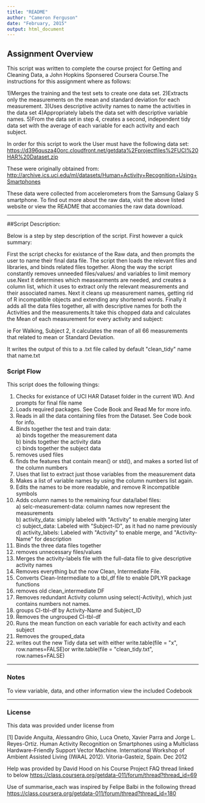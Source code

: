 ```yaml
---
title: "README"
author: "Cameron Ferguson"
date: "February, 2015"
output: html_document
---
```


## Assignment Overview
This script was written to complete the course project for Getting and Cleaning Data,
a John Hopkins Sponsered Coursera Course.The instructions for this assignment where as follows:
 
1)Merges the training and the test sets to create one data set.
2)Extracts only the measurements on the mean and standard deviation for each measurement. 
3)Uses descriptive activity names to name the activities in the data set
4)Appropriately labels the data set with descriptive variable names. 
5)From the data set in step 4, creates a second, independent tidy data set with 
  the average of each variable for each activity and each subject.

In order for this script to work the User must have the following data set:
https://d396qusza40orc.cloudfront.net/getdata%2Fprojectfiles%2FUCI%20HAR%20Dataset.zip 

These were originally obtained from:
http://archive.ics.uci.edu/ml/datasets/Human+Activity+Recognition+Using+Smartphones 

These data were collected from accelerometers from the Samsung Galaxy S smartphone. To find out more about the raw data, visit the above listed website or view the README that accomanies the raw data download. 

---

##Script Description:

Below is a step by step description of the script. First however a quick summary:

First the script checks for existance of the Raw data, and then prompts the user to name their final data file. The script then loads the relevant files and libraries, and binds related files together. Along the way the script constantly removes unneeded files/values/ and variables to limit memory use.Next it determines which measearments are needed, and creates a column list, which it uses to extract only the relevant measurements and their associated names. Next it cleans up measurement names, getting rid of R incompatible objects and extending any shortened words. Finally it adds all the data files together, all with descriptive names for both the Activities and the measurements.It take this chopped data and calculates the Mean of each measurement for every activity and subject:

ie For Walking, Subject 2, it calculates the mean of all 66 measurements that related to mean or Standard Deviation.

It writes the output of this to a .txt file called by default "clean_tidy" name that name.txt

### Script Flow
 This script does the following things:

1) Checks for existance of UCI HAR Dataset folder in the current WD. And prompts for final file name 
2) Loads required packages. See Code Book and Read Me for more info.
3) Reads in all the data containing files from the Dataset. See Code book for info.
4) Binds together the test and train data:
         <br>a) binds together the measurement data
         <br>b) binds together the activity data
         <br>c) binds together the subject data
5) removes used files
6) finds the features that contain mean() or std(), and makes a sorted list of the column numbers
7) Uses that list to extract just those variables from the measurement data
8) Makes a list of variable names by using the column numbers list again.
9) Edits the names to be more readable, and remove R incompatible symbols
9) Adds column names to the remaining four data/label files:
        <br>a) selc-measurement-data: column names now represent the measurements
        <br>b) activity_data: simiply labeled with "Activity" to enable merging later
        <br>c) subject_data: Labeled with "Subject-ID", as it had no name previously
        <br>d) activity_labels: Labeled with "Activity" to enable merge, and "Activity-Name" for description
10) Binds the three data files together
11) removes unnecessary files/values
12) Merges the activity-labels file with the full-data file to give descriptive activity names
13) Removes everything but the now Clean, Intermediate File.
14) Converts Clean-Intermediate to a tbl_df file to enable DPLYR package functions
15) removes old clean_intermediate DF
16) Removes redundant Activity column using select(-Activity), which just contains numbers not names. 
17) groups CI-tbl-df by Activity-Name and Subject_ID
18) Removes the ungrouped CI-tbl-df
19) Runs the mean function on each variable for each activity and each subject
20) Removes the grouped_data
21) writes out the new Tidy data set with either write.table(file = "x", row.names=FALSE)or
	write.table(file = "clean_tidy.txt", row.names=FALSE)

---

### Notes
To view variable, data, and other information view the included Codebook

---

### License
This data was provided under license from 

[1] Davide Anguita, Alessandro Ghio, Luca Oneto, Xavier Parra and Jorge L. Reyes-Ortiz. Human Activity Recognition on Smartphones using a Multiclass Hardware-Friendly Support Vector Machine. International Workshop of Ambient Assisted Living (IWAAL 2012). Vitoria-Gasteiz, Spain. Dec 2012

Help was provided by David Hood on his Course Project FAQ thread linked to below
https://class.coursera.org/getdata-011/forum/thread?thread_id=69

Use of summarise_each was inspired by Felipe Balbi in the following thread
https://class.coursera.org/getdata-011/forum/thread?thread_id=180